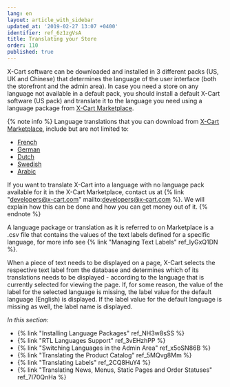 ```yaml
---
lang: en
layout: article_with_sidebar
updated_at: '2019-02-27 13:07 +0400'
identifier: ref_6z1zgVsA
title: Translating your Store
order: 110
published: true
---
```

X-Cart software can be downloaded and installed in 3 different packs (US, UK and Chinese) that determines the language of the user interface (both the storefront and the admin area). In case you need a store on any language not available in a default pack, you should install a default X-Cart software (US pack) and translate it to the language you need using a language package from [X-Cart Marketplace](https://market.x-cart.com/addons/translation/?filter[edition]=all&filter[priceType]=all&filter[sortBy]=p.arrivalDate "Translation and Localization").

{% note info %}
Language translations that you can download from [X-Cart Marketplace](https://market.x-cart.com/addons/translation/?filter[edition]=all&filter[priceType]=all&filter[sortBy]=p.arrivalDate "Translation and Localization"), include but are not limited to:

*   [French](https://market.x-cart.com/addons/french-translation.html "Translation and Localization")
*   [German](https://market.x-cart.com/addons/german-translation.html "Translation and Localization")
*   [Dutch](https://market.x-cart.com/addons/dutch-translation-by-community-members.html "Translation and Localization")
*   [Swedish](https://market.x-cart.com/addons/swedish-translation.html "Translating your Store")
*   [Arabic](https://market.x-cart.com/addons/human-made-translation-arabic.html "Translation and Localization")

If you want to translate X-Cart into a language with no language pack available for it in the X-Cart Marketplace, contact us at {% link "developers@x-cart.com" mailto:developers@x-cart.com %}. We will explain how this can be done and how you can get money out of it.
{% endnote %}

A language package or translation as it is referred to on Marketplace is a .csv file that contains the values of the text labels defined for a specific language, for more info see {% link "Managing Text Labels" ref_IyGxQ1DN %}.

When a piece of text needs to be displayed on a page, X-Cart selects the respective text label from the database and determines which of its translations needs to be displayed - according to the language that is currently selected for viewing the page. If, for some reason, the value of the label for the selected language is missing, the label value for the default language (English) is displayed. If the label value for the default language is missing as well, the label name is displayed.

_In this section:_
*  {% link "Installing Language Packages" ref_NH3w8sSS %}
*  {% link "RTL Languages Support" ref_3vEHzhPP %}
*  {% link "Switching Languages in the Admin Area" ref_x5oSN86B %}
*  {% link "Translating the Product Catalog" ref_5MQvg8Mm %}
*  {% link "Translating Labels" ref_2CQ8HuY4 %}
*  {% link "Translating News, Menus, Static Pages and Order Statuses" ref_7I70QnHa %}
